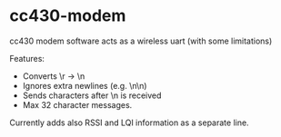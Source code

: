 cc430-modem
===========

cc430 modem software acts as a wireless uart (with some limitations)

Features:
* Converts \r -> \n
* Ignores extra newlines (e.g. \n\n)
* Sends characters after \n is received
* Max 32 character messages.

Currently adds also RSSI and LQI information as a separate line.
